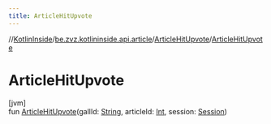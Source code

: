 ```yaml
---
title: ArticleHitUpvote
---
```

//[KotlinInside](../../../index.html)/[be.zvz.kotlininside.api.article](../index.html)/[ArticleHitUpvote](index.html)/[ArticleHitUpvote](-article-hit-upvote.html)



# ArticleHitUpvote



[jvm]\
fun [ArticleHitUpvote](-article-hit-upvote.html)(gallId: [String](https://kotlinlang.org/api/latest/jvm/stdlib/kotlin/-string/index.html), articleId: [Int](https://kotlinlang.org/api/latest/jvm/stdlib/kotlin/-int/index.html), session: [Session](../../be.zvz.kotlininside.session/-session/index.html))




